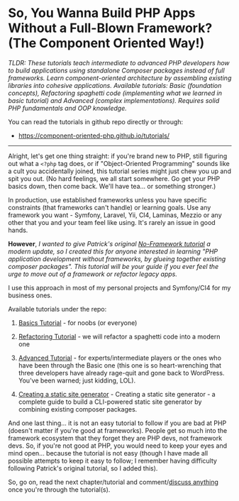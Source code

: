 # So, You Wanna Build PHP Apps Without a Full-Blown Framework? (The Component Oriented Way!)

_TLDR: These tutorials teach intermediate to advanced PHP developers how to build applications using standalone Composer packages instead of full frameworks. Learn component-oriented architecture by assembling existing libraries into cohesive applications. Available tutorials: Basic (foundation concepts), Refactoring spaghetti code (implementing what we learned in basic tutorial) and Advanced (complex implementations). Requires solid PHP fundamentals and OOP knowledge._

You can read the tutorials in github repo directly or through:

- <https://component-oriented-php.github.io/tutorials/>

---

Alright, let's get one thing straight: if you're brand new to PHP, still figuring out what a `<?php` tag does, or if "Object-Oriented Programming" sounds like a cult you accidentally joined, this tutorial series might just chew you up and spit you out. (No hard feelings, we all start somewhere. Go get your PHP basics down, then come back. We'll have tea... or something stronger.)

In production, use established frameworks unless you have specific constraints (that frameworks can't handle) or learning goals. Use any framework you want - Symfony, Laravel, Yii, CI4, Laminas, Mezzio or any other that you and your team feel like using. It's rarely an issue in good hands.

**However**, _I wanted to give Patrick's original [No-Framework tutorial](https://github.com/PatrickLouys/no-framework-tutorial) a modern update, so I created this for anyone interested in learning "PHP application development without frameworks, by glueing together existing composer packages". This tutorial will be your guide if you ever feel the urge to move out of a framework or refactor legacy apps._

I use this approach in most of my personal projects and Symfony/CI4 for my business ones.

Available tutorials under the repo:

1. [Basics Tutorial](./basic/) - for noobs (or everyone)

2. [Refactoring Tutorial](./refactoring/) - we will refactor a spaghetti code into a modern one

3. [Advanced Tutorial](./advanced/) - for experts/intermediate players or the ones who have been through the Basic one (this one is so heart-wrenching that three developers have already rage-quit and gone back to WordPress. You've been warned; just kidding, LOL).

4. [Creating a static site generator](./static-site-generator/) - Creating a static site generator - a complete guide to build a CLI-powered static site generator by combining existing composer packages.

And one last thing... it is not an easy tutorial to follow if you are bad at PHP (doesn't matter if you're good at frameworks). People get so much into the framework ecosystem that they forget they are PHP devs, not framework devs. So, if you're not good at PHP, you would need to keep your eyes and mind open... because the tutorial is not easy (though I have made all possible attempts to keep it easy to follow; I remember having difficulty following Patrick's original tutorial, so I added this).

So, go on, read the next chapter/tutorial and comment/[discuss anything](https://github.com/orgs/Component-Oriented-PHP/discussions) once you're through the tutorial(s).

